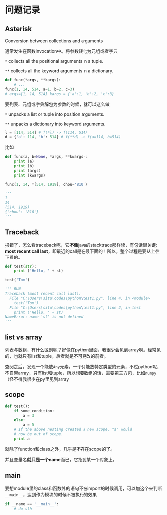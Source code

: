 # 问题记录

## Asterisk

Conversion between collections and arguments

通常发生在函数invocation中。将参数转化为元组或者字典

`*` collects all the positional arguments in a tuple.

`**` collects all the keyword arguments in a dictionary.

```python
def func(*args, **kargs):
    # ...
func(1, 14, 514, a=1, b=2, c=3)
# args=[1, 14, 514] kargs = {'a':1, 'b':2, 'c':3}
```

要列表、元组或字典解包为参数的时候，就可以这么做

`*` unpacks a list or tuple into position arguments.

`**` unpacks a dictionary into keyword arguments.

```python
l = [114, 514] # f(*l) -> f(114, 514)
d = {'a': 114, 'b': 514} # f(**d) -> f(a=114, b=514)
```

比如

```python
def func(a, b=None, *args, **kwargs):
    print (a)
    print (b)
    print (args)
    print (kwargs)

func(1, 14, *[514, 1919], chou='810')

'''
1
14
(514, 1919)
{'chou': '810'}
'''
```

## Traceback

报错了，怎么看traceback呢，它**不像**java的stacktrace那样读，有句话很关键: **most recent call last**，即最近的call是在最下面的！所以，整个过程是要从上往下看的。

```python
def test(str):
    print ('Hello, ' + st)

test('Tom')

''' RUN
Traceback (most recent call last):
  File "C:\Users\situ\codes\python\test1.py", line 4, in <module>
    test('Tom')
  File "C:\Users\situ\codes\python\test1.py", line 2, in test
    print ('Hello, ' + st)
NameError: name 'st' is not defined
'''
```

## list vs array

列表与数组，有什么区别呢？好像在python里面，我很少会见到array啊。经常见的，也就只有list和tuple，后者就是不可更改的前者。

查阅之后，发现一个能放`Any`元素，一个只能放特定类型的元素，不过python呢，不自带array，只有list和tuple，所以想要数组的话，需要第三方包，比如`numpy`（怪不得我很少在py里见到array

## scope

```python
def test():
    if some_condition:
        a = 3
    else:
        a = 5
    # If the above nesting created a new scope, "a" would
    # now be out of scope.
    print a
```

就除了function和class之外，几乎是不存在scope的了。

并且变量名**就只是一个name**而已，它指到某一个对象上。

## main

要想module里的class和函数外的语句不被import的时候调用，可以加这个来判断`__main__`，达到作为模块的时候不被执行的效果

```python
if __name == '__main__':
    # do sth
```
